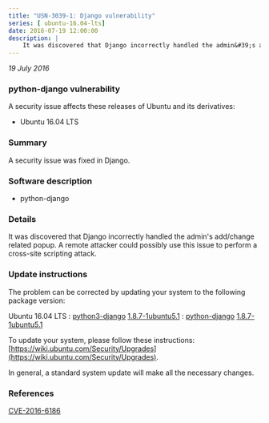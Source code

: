 ```yaml
---
title: "USN-3039-1: Django vulnerability"
series: [ ubuntu-16.04-lts]
date: 2016-07-19 12:00:00
description: |
    It was discovered that Django incorrectly handled the admin&#39;s add/change related popup. A remote attacker could possibly use this issue to perform a cross-site scripting attack. 
--- 
```

 
 

*19 July 2016*

### python-django vulnerability

A security issue affects these releases of Ubuntu and its derivatives:

* Ubuntu 16.04 LTS

### Summary

A security issue was fixed in Django. 

### Software description

* python-django 

### Details

It was discovered that Django incorrectly handled the admin&#39;s add/change related popup. A remote attacker could possibly use this issue to perform a cross-site scripting attack. 

### Update instructions

The problem can be corrected by updating your system to the following package version:

Ubuntu 16.04 LTS
 : [python3-django](https://launchpad.net/ubuntu/+source/python-django) <span> [1.8.7-1ubuntu5.1](https://launchpad.net/ubuntu/+source/python-django/1.8.7-1ubuntu5.1) </span> 
 : [python-django](https://launchpad.net/ubuntu/+source/python-django) <span> [1.8.7-1ubuntu5.1](https://launchpad.net/ubuntu/+source/python-django/1.8.7-1ubuntu5.1) </span> 

To update your system, please follow these instructions: [https://wiki.ubuntu.com/Security/Upgrades](https://wiki.ubuntu.com/Security/Upgrades).

In general, a standard system update will make all the necessary changes. 

### References

 
 [CVE-2016-6186](http://people.ubuntu.com/~ubuntu-security/cve/CVE-2016-6186)
 

